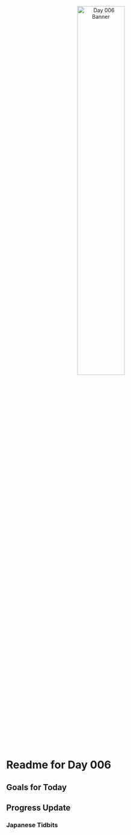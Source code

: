<div align="center">
 <img src="../..Images/image_006.jpg" alt="Day 006 Banner" width="50%">
</div>

# Readme for Day 006

## Goals for Today

## Progress Update

### Japanese Tidbits

